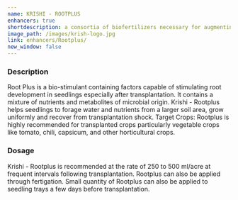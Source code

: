 ```yaml
---
name: KRISHI - ROOTPLUS
enhancers: true
shortdescription: a consortia of biofertilizers necessary for augmenting vegetative growth of mulberry
image_path: /images/krish-logo.jpg
link: enhancers/Rootplus/
new_window: false
---
```

### Description
Root Plus is a bio-stimulant containing factors capable of stimulating root development in
seedlings especially after transplantation. It contains a mixture of nutrients and metabolites of
microbial origin. Krishi - Rootplus helps seedlings to forage water and nutrients from a larger
soil area, grow uniformly and recover from transplantation shock.
Target Crops: Rootplus is highly recommended for transplanted crops particularly vegetable
crops like tomato, chili, capsicum, and other horticultural crops.

### Dosage
Krishi - Rootplus is recommended at the rate of 250 to 500
ml/acre at frequent intervals following transplantation. Rootplus can also be applied through
fertigation. Small quantity of Rootplus can also be applied to seedling trays a few days before
transplantation.
